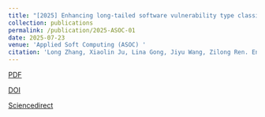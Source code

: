 ```yaml
---
title: "[2025] Enhancing long-tailed software vulnerability type classification via adaptive data augmentation and prompt tuning"
collection: publications
permalink: /publication/2025-ASOC-01
date: 2025-07-23
venue: 'Applied Soft Computing (ASOC) '
citation: 'Long Zhang, Xiaolin Ju, Lina Gong, Jiyu Wang, Zilong Ren. Enhancing long-tailed software vulnerability type classification via adaptive data augmentation and prompt tuning, Applied Soft Computing, 2025: --'
---
```


[PDF](http://ntu-juking.github.io/files/ASOC-2025-01-Self.pdf)

[DOI](https://doi.org/10.1016/j.asoc.2025.113612)

[Sciencedirect](https://www.sciencedirect.com/science/article/abs/pii/S1568494625009238)
